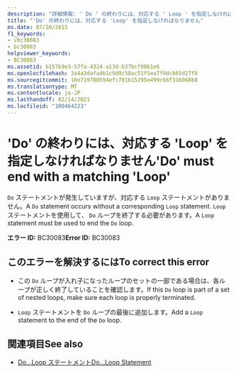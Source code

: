 ```yaml
---
description: "詳細情報: ' Do ' の終わりには、対応する ' Loop ' を指定しなければなりません"
title: "'Do' の終わりには、対応する 'Loop' を指定しなければなりません"
ms.date: 07/20/2015
f1_keywords:
- vbc30083
- bc30083
helpviewer_keywords:
- BC30083
ms.assetid: b157b9e3-57fa-4324-a13d-b37bcf0861e6
ms.openlocfilehash: 3a4a3dafa4b1c9d9c58ac51f5ea7f9dc865d27f0
ms.sourcegitcommit: 10e719780594efc781b15295e499c66f316068b8
ms.translationtype: MT
ms.contentlocale: ja-JP
ms.lasthandoff: 02/14/2021
ms.locfileid: "100464223"
---
```

# <a name="do-must-end-with-a-matching-loop"></a><span data-ttu-id="beaf9-103">'Do' の終わりには、対応する 'Loop' を指定しなければなりません</span><span class="sxs-lookup"><span data-stu-id="beaf9-103">'Do' must end with a matching 'Loop'</span></span>

<span data-ttu-id="beaf9-104">`Do` ステートメントが発生していますが、対応する `Loop` ステートメントがありません。</span><span class="sxs-lookup"><span data-stu-id="beaf9-104">A `Do` statement occurs without a corresponding `Loop` statement.</span></span> <span data-ttu-id="beaf9-105">`Loop` ステートメントを使用して、 `Do` ループを終了する必要があります。</span><span class="sxs-lookup"><span data-stu-id="beaf9-105">A `Loop` statement must be used to end the `Do` loop.</span></span>  
  
 <span data-ttu-id="beaf9-106">**エラー ID:** BC30083</span><span class="sxs-lookup"><span data-stu-id="beaf9-106">**Error ID:** BC30083</span></span>  
  
## <a name="to-correct-this-error"></a><span data-ttu-id="beaf9-107">このエラーを解決するには</span><span class="sxs-lookup"><span data-stu-id="beaf9-107">To correct this error</span></span>  
  
- <span data-ttu-id="beaf9-108">この `Do` ループが入れ子になったループのセットの一部である場合は、各ループが正しく終了していることを確認します。</span><span class="sxs-lookup"><span data-stu-id="beaf9-108">If this `Do` loop is part of a set of nested loops, make sure each loop is properly terminated.</span></span>  
  
- <span data-ttu-id="beaf9-109">`Loop` ステートメントを `Do` ループの最後に追加します。</span><span class="sxs-lookup"><span data-stu-id="beaf9-109">Add a `Loop` statement to the end of the `Do` loop.</span></span>  
  
## <a name="see-also"></a><span data-ttu-id="beaf9-110">関連項目</span><span class="sxs-lookup"><span data-stu-id="beaf9-110">See also</span></span>

- [<span data-ttu-id="beaf9-111">Do...Loop ステートメント</span><span class="sxs-lookup"><span data-stu-id="beaf9-111">Do...Loop Statement</span></span>](../language-reference/statements/do-loop-statement.md)
